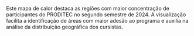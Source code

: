 Este mapa de calor destaca as regiões com maior concentração de participantes do PRODITEC no segundo semestre de 2024. A visualização facilita a identificação de áreas com maior adesão ao programa e auxilia na análise da distribuição geográfica dos cursistas.
